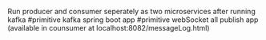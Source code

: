 Run producer and consumer seperately as two microservices after running kafka
#primitive kafka spring boot app
#primitive webSocket all publish app (available in counsumer at localhost:8082/messageLog.html)